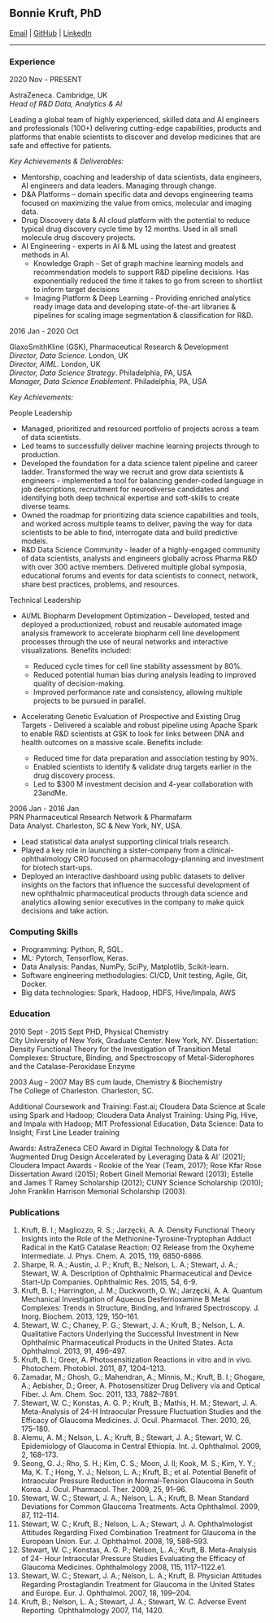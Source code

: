 
## Bonnie Kruft, PhD
[Email](mailto:bonnie.kruft@gmail.com)  |   [GitHub](http://github.com/bonniekruft)  |  [LinkedIn](http://linkedin.com/in/bonniekruft)

______________________________________________________________________________________________________________________________________________________________________________

### Experience

2020 Nov - PRESENT 

AstraZeneca. Cambridge, UK  
*Head of R&D Data, Analytics & AI*					     
				         	                    
Leading a global team of highly experienced, skilled data and AI engineers and professionals (100+) delivering cutting-edge capabilities, products and platforms that enable scientists to discover and develop medicines that are safe and effective for patients.  

*Key Achievements & Deliverables:*

*	Mentorship, coaching and leadership of data scientists, data engineers, AI engineers and data leaders. Managing through change. 
*	D&A Platforms – domain specific data and devops engineering teams focused on maximizing the value from omics, molecular and imaging data.
*	Drug Discovery data & AI cloud platform with the potential to reduce typical drug discovery cycle time by 12 months. Used in all small molecule drug discovery projects. 
* AI Engineering - experts in AI & ML using the latest and greatest methods in AI.
  * Knowledge Graph - Set of graph machine learning models and recommendation models to support R&D pipeline decisions. Has exponentially reduced the time it takes to go from screen to shortlist to inform target decisions
  * Imaging Platform & Deep Learning - Providing enriched analytics ready image data and developing state-of-the-art libraries & pipelines for scaling image segmentation & classification for R&D.     

2016 Jan - 2020 Oct

GlaxoSmithKline (GSK), Pharmaceutical Research & Development  
*Director, Data Science*. London, UK 					            	              
*Director, AIML*. London, UK  	               		                                                       	                                  
*Director, Data Science Strategy*. Philadelphia, PA, USA                             	                               
*Manager, Data Science Enablement*. Philadelphia, PA, USA  

*Key Achievements:*  

People Leadership                                                      	      
*	Managed, prioritized and resourced portfolio of projects across a team of data scientists.
*	Led teams to successfully deliver machine learning projects through to production.
*	Developed the foundation for a data science talent pipeline and career ladder. Transformed the way we recruit and grow data scientists & engineers - implemented a tool for balancing gender-coded language in job descriptions, recruitment for neurodiverse candidates and identifying both deep technical expertise and soft-skills to create diverse teams.
*	Owned the roadmap for prioritizing data science capabilities and tools, and worked across multiple teams to deliver, paving the way for data scientists to be able to find, interrogate data and build predictive models.
* R&D Data Science Community - leader of a highly-engaged community of data scientists, analysts and engineers globally across Pharma R&D with over 300 active members. Delivered multiple global symposia, educational forums and events for data scientists to connect, network, share best practices, problems, and resources.  

Technical Leadership   
* AI/ML Biopharm Development Optimization – Developed, tested and deployed a productionized, robust and reusable automated image analysis framework to accelerate biopharm cell line development processes through the use of neural networks and interactive visualizations. Benefits included:  
  *	Reduced cycle times for cell line stability assessment by 80%.
  *	Reduced potential human bias during analysis leading to improved quality of decision-making.
  *	Improved performance rate and consistency, allowing multiple projects to be pursued in parallel.

* Accelerating Genetic Evaluation of Prospective and Existing Drug Targets - Delivered a scalable and robust pipeline using Apache Spark to enable R&D scientists at GSK to look for links between DNA and health outcomes on a massive scale. Benefits include:  
  *	Reduced time for data preparation and association testing by 90%. 
  *	Enabled scientists to identify & validate drug targets earlier in the drug discovery process.  
  * Led to $300 M investment decision and 4-year collaboration with 23andMe.  
 
2006 Jan - 2016 Jan    
PRN Pharmaceutical Research Network & Pharmafarm                		      
Data Analyst. Charleston, SC & New York, NY, USA.                                                                  	   
  * Lead statistical data analyst supporting clinical trials research. 
  * Played a key role in launching a sister-company from a clinical-ophthalmology CRO focused on pharmacology-planning and investment for biotech start-ups.
  * Deployed an interactive dashboard using public datasets to deliver insights on the factors that influence the successful development of new ophthalmic pharmaceutical products through data science and analytics allowing senior executives in the company to make quick decisions and take action.

### Computing Skills
*	Programming: Python, R, SQL.
*	ML: Pytorch, Tensorflow, Keras.
*	Data Analysis: Pandas, NumPy, SciPy, Matplotlib, Scikit-learn.
*	Software engineering methodologies: CI/CD, Unit testing, Agile, Git, Docker.
*	Big data technologies: Spark, Hadoop, HDFS, Hive/Impala, AWS 


### Education   
2010 Sept - 2015 Sept  PHD, Physical Chemistry          		
City University of New York, Graduate Center. New York, NY.
Dissertation: Density Functional Theory for the Investigation of Transition Metal Complexes: Structure, Binding, and Spectroscopy of Metal-Siderophores and the Catalase-Peroxidase Enzyme

2003 Aug - 2007 May BS cum laude, Chemistry & Biochemistry                                      	       	
The College of Charleston. Charleston, SC.  

Additional Coursework and Training: 
Fast.ai; Cloudera Data Science at Scale using Spark and Hadoop; Cloudera Data Analyst Training: Using Pig, Hive, and Impala with Hadoop; MIT Professional Education, Data Science: Data to Insight; First Line Leader training 

Awards:
AstraZeneca CEO Award in Digital Technology & Data for ‘Augmented Drug Design Accelerated by Leveraging Data & AI’ (2021); Cloudera Impact Awards - Rookie of the Year (Team, 2017); Rose Kfar Rose Dissertation Award (2015); Robert Ginell Memorial Reward (2013); Estelle and James T Ramey Scholarship (2012); CUNY Science Scholarship (2010); John Franklin Harrison Memorial Scholarship (2003). 


### Publications
1. 	Kruft, B. I.; Magliozzo, R. S.; Jarzęcki, A. A. Density Functional Theory Insights into the Role of the Methionine-Tyrosine-Tryptophan Adduct Radical in the KatG Catalase Reaction: O2 Release from the Oxyheme Intermediate. J. Phys. Chem. A. 2015, 119, 6850-6866.
2. 	Sharpe, R. A.; Austin, J. P.; Kruft, B.; Nelson, L. A.; Stewart, J. A.; Stewart, W. A. Description of Ophthalmic Pharmaceutical and Device Start-Up Companies. Ophthalmic Res. 2015, 54, 6-9.
3. 	Kruft, B. I.; Harrington, J. M.; Duckworth, O. W.; Jarzęcki, A. A. Quantum Mechanical Investigation of Aqueous Desferrioxamine B Metal Complexes: Trends in Structure, Binding, and Infrared Spectroscopy. J. Inorg. Biochem. 2013, 129, 150–161.
4. 	Stewart, W. C.; Chaney, P. G.; Stewart, J. A.; Kruft, B.; Nelson, L. A. Qualitative Factors Underlying the Successful Investment in New Ophthalmic Pharmaceutical Products in the United States. Acta Ophthalmol. 2013, 91, 496–497.
5. 	Kruft, B. I.; Greer, A. Photosensitization Reactions in vitro and in vivo. Photochem. Photobiol. 2011, 87, 1204–1213.
6. 	Zamadar, M.; Ghosh, G.; Mahendran, A.; Minnis, M.; Kruft, B. I.; Ghogare, A.; Aebisher, D.; Greer, A. Photosensitizer Drug Delivery via and Optical Fiber. J. Am. Chem. Soc. 2011, 133, 7882–7891.
7. 	Stewart, W. C.; Konstas, A. G. P.; Kruft, B.; Mathis, H. M.; Stewart, J. A. Meta-Analysis of 24-H Intraocular Pressure Fluctuation Studies and the Efficacy of Glaucoma Medicines. J. Ocul. Pharmacol. Ther. 2010, 26, 175–180.
8. 	Alemu, A. M.; Nelson, L. A.; Kruft, B.; Stewart, J. A.; Stewart, W. C. Epidemiology of Glaucoma in Central Ethiopia. Int. J. Ophthalmol. 2009, 2, 168–173.
9. 	Seong, G. J.; Rho, S. H.; Kim, C. S.; Moon, J. Il; Kook, M. S.; Kim, Y. Y.; Ma, K. T.; Hong, Y. J.; Nelson, L. A.; Kruft, B.; et al. Potential Benefit of Intraocular Pressure Reduction in Normal-Tension Glaucoma in South Korea. J. Ocul. Pharmacol. Ther. 2009, 25, 91–96.
10.  Stewart, W. C.; Stewart, J. A.; Nelson, L. A.; Kruft, B. Mean Standard Deviations for Common Glaucoma Treatments. Acta Ophthalmol. 2009, 87, 112–114.
11.  Stewart, W. C.; Kruft, B.; Nelson, L. A.; Stewart, J. A. Ophthalmologist Attitudes Regarding Fixed Combination Treatment for Glaucoma in the European Union. Eur. J. Ophthalmol. 2008, 19, 588–593.
12.  Stewart, W. C.; Konstas, A. G. P.; Nelson, L. A.; Kruft, B. Meta-Analysis of 24- Hour Intraocular Pressure Studies Evaluating the Efficacy of Glaucoma Medicines. Ophthalmology 2008, 115, 1117–1122.e1.
13.  Stewart, W. C.; Stewart, J. A.; Nelson, L. A.; Kruft, B. Physician Attitudes Regarding Prostaglandin Treatment for Glaucoma in the United States and Europe. Eur. J. Ophthalmol. 2007, 18, 199–204.
14.  Kruft, B.; Nelson, L. A.; Stewart, J. A.; Stewart, W. C. Adverse Event Reporting. Ophthalmology 2007, 114, 1420.
